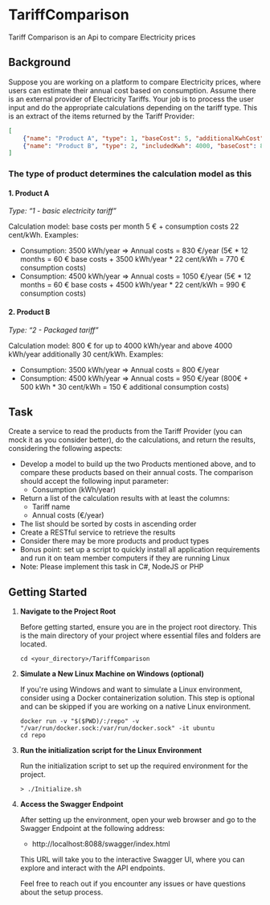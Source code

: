 # TariffComparison
Tariff Comparison is an Api to compare Electricity prices


## Background
Suppose you are working on a platform to compare Electricity prices, where users can estimate their annual
cost based on consumption. Assume there is an external provider of Electricity Tariffs. Your job is to process
the user input and do the appropriate calculations depending on the tariff type.
This is an extract of the items returned by the Tariff Provider:

```json
[
	{"name": "Product A", "type": 1, "baseCost": 5, "additionalKwhCost": 22},
	{"name": "Product B", "type": 2, "includedKwh": 4000, "baseCost": 800, "additionalKwhCost": 30}
]
```

### The type of product determines the calculation model as this

#### 1. Product A

*Type: “1 - basic electricity tariff”*

Calculation model: base costs per month 5 € + consumption costs 22 cent/kWh. Examples:
- Consumption: 3500 kWh/year => Annual costs = 830 €/year (5€ * 12 months = 60 € base
costs + 3500 kWh/year * 22 cent/kWh = 770 € consumption costs)
- Consumption: 4500 kWh/year => Annual costs = 1050 €/year (5€ * 12 months = 60 € base
costs + 4500 kWh/year * 22 cent/kWh = 990 € consumption costs)

#### 2. Product B

*Type: “2 - Packaged tariff”*

Calculation model: 800 € for up to 4000 kWh/year and above 4000 kWh/year additionally 30
cent/kWh. Examples:
- Consumption: 3500 kWh/year => Annual costs = 800 €/year
- Consumption: 4500 kWh/year => Annual costs = 950 €/year (800€ + 500 kWh * 30 cent/kWh
= 150 € additional consumption costs)

## Task

Create a service to read the products from the Tariff Provider (you can mock it as you consider better), do the
calculations, and return the results, considering the following aspects:
- Develop a model to build up the two Products mentioned above, and to compare these products
based on their annual costs. The comparison should accept the following input parameter:
    - Consumption (kWh/year)
- Return a list of the calculation results with at least the columns:
    - Tariff name
    - Annual costs (€/year)
- The list should be sorted by costs in ascending order
- Create a RESTful service to retrieve the results
- Consider there may be more products and product types
- Bonus point: set up a script to quickly install all application requirements and run it on team member
computers if they are running Linux
- Note: Please implement this task in C#, NodeJS or PHP


## Getting Started

1. **Navigate to the Project Root**
    
    Before getting started, ensure you are in the project root directory. This is the main directory of your project where essential files and folders are located.

    ```
    cd <your_directory>/TariffComparison
    ```

2. **Simulate a New Linux Machine on Windows (optional)**
   
    If you're using Windows and want to simulate a Linux environment, consider using a Docker containerization solution. This step is optional and can be skipped if you are working on a native Linux environment.

    ```
    docker run -v "$($PWD)/:/repo" -v "/var/run/docker.sock:/var/run/docker.sock" -it ubuntu
    cd repo
    ```

3. **Run the initialization script for the Linux Environment**
   
    Run the initialization script to set up the required environment for the project.

    ```
    > ./Initialize.sh
    ```

4.  **Access the Swagger Endpoint**
    
    After setting up the environment, open your web browser and go to the Swagger Endpoint at the following address:

    - http://localhost:8088/swagger/index.html

    This URL will take you to the interactive Swagger UI, where you can explore and interact with the API endpoints.

    Feel free to reach out if you encounter any issues or have questions about the setup process.